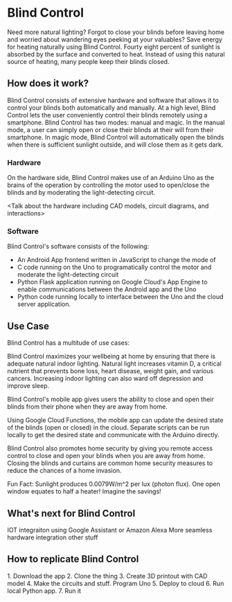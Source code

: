# Blind Control
Need more natural lighting? Forgot to close your blinds before leaving home and worried about wandering eyes peeking at your valuables? Save energy for heating naturally using Blind Control. Fourty eight percent of sunlight is absorbed by the surface and converted to heat. Instead of using this natural source of heating, many people keep their blinds closed.

## How does it work?
Blind Control consists of extensive hardware and software that allows it to control your blinds both automatically and manually. At a high level, Blind Control lets the user conveniently control their blinds remotely using a smartphone. Blind Control has two modes: manual and magic. In the manual mode, a user can simply open or close their blinds at their will from their smartphone. In magic mode, Blind Control will automatically open the blinds when there is sufficient sunlight outside, and will close them as it gets dark.

### Hardware
On the hardware side, Blind Control makes use of an Arduino Uno as the brains of the operation by controlling the motor used to open/close the blinds and by moderating the light-detecting circuit. 

<Talk about the hardware including CAD models, circuit diagrams, and interactions>

### Software
Blind Control's software consists of the following:
- An Android App frontend written in JavaScript to change the mode of 
- C code running on the Uno to programatically control the motor and moderate the light-detecting circuit
- Python Flask application running on Google Cloud's App Engine to enable communications between the Android app and the Uno
- Python code running locally to interface between the Uno and the cloud server application.




## Use Case
Blind Control has a multitude of use cases:

Blind Control maximizes your wellbeing at home by ensuring that there is adequate natural indoor lighting. Natural light increases vitamin D, a critical nutrient that prevents bone loss, heart disease, weight gain, and various cancers. Increasing indoor lighting can also ward off depression and improve sleep.

Blind Control's mobile app gives users the ability to close and open their blinds from their phone when they are away from home.

Using Google Cloud Functions, the mobile app can update the desired state of the blinds (open or closed) in the cloud. Separate scripts can be run locally to get the desired state and communicate with the Arduino directly. 

Blind Control also promotes home security by giving you remote access control to close and open your blinds when you are away from home. Closing the blinds and curtains are common home security measures to reduce the chances of a home invasion. 

Fun Fact: Sunlight produces 0.0079W/m^2 per lux (photon flux). One open window equates to half a heater! Imagine the savings!
 
## What's next for Blind Control
<make this look nicer>
IOT integraiton using Google Assistant or Amazon Alexa
More seamless hardware integration
other stuff

## How to replicate Blind Control
<Not sure how this works so make this better>
1. Download the app
2. Clone the thing
3. Create 3D printout with CAD model
4. Make the circuits and stuff. Program Uno
5. Deploy to cloud
6. Run local Python app.
7. Run it
